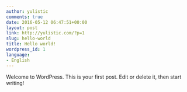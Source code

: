```yaml
---
author: yulistic
comments: true
date: 2016-05-12 06:47:51+00:00
layout: post
link: http://yulistic.com/?p=1
slug: hello-world
title: Hello world!
wordpress_id: 1
language:
- English
---
```


Welcome to WordPress. This is your first post. Edit or delete it, then start writing!
